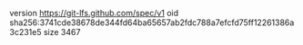 version https://git-lfs.github.com/spec/v1
oid sha256:3741cde38678de344fd64ba65657ab2fdc788a7efcfd75ff12261386a3c231e5
size 3467
